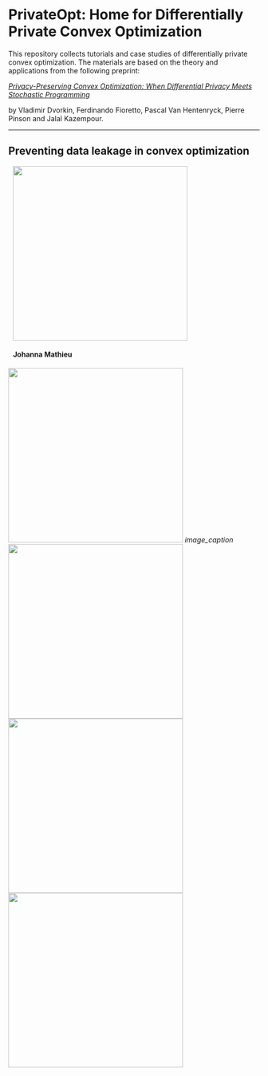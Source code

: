 # PrivateOpt: Home for Differentially Private Convex Optimization

This repository collects tutorials and case studies of differentially private convex optimization. The materials are based on the theory and applications from the following preprint:

[*Privacy-Preserving Convex Optimization: When Differential Privacy Meets Stochastic Programming*]()

by Vladimir Dvorkin, Ferdinando Fioretto, Pascal Van Hentenryck, Pierre Pinson and Jalal Kazempour. 

***

## Preventing data leakage in convex optimization



<div class="row justify-content-center">

<div class="col-9 col-lg-3">

  <div class="row justify-content-left" style="margin-left:0.25cm">

  <div class="img-with-text">
  <img src="https://user-images.githubusercontent.com/31773955/184557633-4285460b-2437-4159-a38c-4891b268e62a.gif" width="350" />

  <p>
  <h4>Johanna Mathieu</h4>
  </p> 

  </div>
  </div>

</div>
</div>


<p float="left">
  <img src="https://user-images.githubusercontent.com/31773955/184557633-4285460b-2437-4159-a38c-4891b268e62a.gif" width="350" />  
  <em>image_caption</em>
  
  <img src="https://user-images.githubusercontent.com/31773955/184557705-11c922f0-59b8-4ad9-bb97-80e31e34f8ab.gif" width="350" /> 
  <img src="https://user-images.githubusercontent.com/31773955/184557774-5e2ca222-c164-49ca-a11d-d74c39a74126.gif" width="350" />
  <img src="https://user-images.githubusercontent.com/31773955/184557785-405b2ad4-675f-4ef1-aedb-4f554b9c3658.gif" width="350" />
</p>


